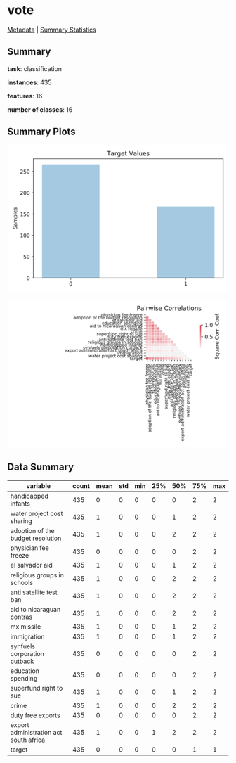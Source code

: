 # vote

[Metadata](metadata.yaml) | [Summary Statistics](summary_stats.csv)

## Summary

**task**: classification

**instances**: 435

**features**: 16

**number of classes**: 16

## Summary Plots

![Labels](label.svg)

![Corr](corr.svg)

## Data Summary

|	variable	|	count	|	mean	|	std	|	min	|	25%	|	50%	|	75%	|	max|
| --- | --- | --- | --- | --- | --- | --- | --- | --- |
|	handicapped infants	|	435	|	0	|	0	|	0	|	0	|	0	|	2	|	2
|	water project cost sharing	|	435	|	1	|	0	|	0	|	0	|	1	|	2	|	2
|	adoption of the budget resolution	|	435	|	1	|	0	|	0	|	0	|	2	|	2	|	2
|	physician fee freeze	|	435	|	0	|	0	|	0	|	0	|	0	|	2	|	2
|	el salvador aid	|	435	|	1	|	0	|	0	|	0	|	1	|	2	|	2
|	religious groups in schools	|	435	|	1	|	0	|	0	|	0	|	2	|	2	|	2
|	anti satellite test ban	|	435	|	1	|	0	|	0	|	0	|	2	|	2	|	2
|	aid to nicaraguan contras	|	435	|	1	|	0	|	0	|	0	|	2	|	2	|	2
|	mx missile	|	435	|	1	|	0	|	0	|	0	|	1	|	2	|	2
|	immigration	|	435	|	1	|	0	|	0	|	0	|	1	|	2	|	2
|	synfuels corporation cutback	|	435	|	0	|	0	|	0	|	0	|	0	|	2	|	2
|	education spending	|	435	|	0	|	0	|	0	|	0	|	0	|	2	|	2
|	superfund right to sue	|	435	|	1	|	0	|	0	|	0	|	1	|	2	|	2
|	crime	|	435	|	1	|	0	|	0	|	0	|	2	|	2	|	2
|	duty free exports	|	435	|	0	|	0	|	0	|	0	|	0	|	2	|	2
|	export administration act south africa	|	435	|	1	|	0	|	0	|	1	|	2	|	2	|	2
|	target	|	435	|	0	|	0	|	0	|	0	|	0	|	1	|	1
